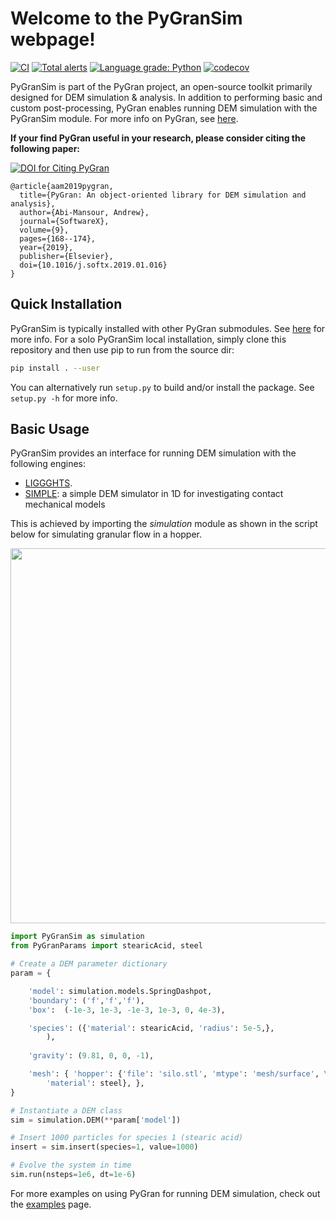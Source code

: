 # Welcome to the PyGranSim webpage!
[//]: # (Badges)
[![CI](https://github.com/Andrew-AbiMansour/PyGranSim/actions/workflows/CI.yaml/badge.svg)](https://github.com/Andrew-AbiMansour/PyGranSim/actions/workflows/CI.yaml)
[![Total alerts](https://img.shields.io/lgtm/alerts/g/Andrew-AbiMansour/PyGranSim.svg?logo=lgtm&logoWidth=18)](https://lgtm.com/projects/g/Andrew-AbiMansour/PyGranSim/alerts/)
[![Language grade: Python](https://img.shields.io/lgtm/grade/python/g/Andrew-AbiMansour/PyGranSim.svg?logo=lgtm&logoWidth=18)](https://lgtm.com/projects/g/Andrew-AbiMansour/PyGranSim/context:python)
[![codecov](https://codecov.io/gh/Andrew-AbiMansour/PyGranSim/branch/master/graph/badge.svg)](https://codecov.io/gh/Andrew-AbiMansour/PyGranSim/branch/master)

PyGranSim is part of the PyGran project, an open-source toolkit primarily designed for DEM simulation & analysis. In addition to performing basic and custom post-processing, PyGran enables running DEM simulation with the PyGranSim module. For more info on PyGran, see [here](http://www.pygran.org).

**If your find PyGran useful in your research, please consider citing the following paper:**

[![DOI for Citing PyGran](https://img.shields.io/badge/DOI-10.1021%2Facs.jctc.5b00056-blue.svg)](https://doi.org/10.1016/j.softx.2019.01.016)

```
@article{aam2019pygran,
  title={PyGran: An object-oriented library for DEM simulation and analysis},
  author={Abi-Mansour, Andrew},
  journal={SoftwareX},
  volume={9},
  pages={168--174},
  year={2019},
  publisher={Elsevier},
  doi={10.1016/j.softx.2019.01.016}
}
```

## Quick Installation
PyGranSim is typically installed with other PyGran submodules. See [here](http://andrew-abimansour.github.io/PyGran/docs/introduction.html#installation) for more info. For a solo PyGranSim local installation, simply clone this repository and then use pip to run from the source dir:
```bash
pip install . --user
```
You can alternatively run ``setup.py`` to build and/or install the package. See ``setup.py -h`` for more info.


## Basic Usage
PyGranSim provides an interface for running DEM simulation with the following engines:
- [LIGGGHTS](https://www.cfdem.com/liggghtsr-open-source-discrete-element-method-particle-simulation-code). 
- [SIMPLE](): a simple DEM simulator in 1D for investigating contact mechanical models

This is achieved by importing the <i>simulation</i> module as shown in the script below for simulating granular flow in a hopper.

<p style="text-align:center;"><img src="http://andrew-abimansour.github.io/PyGran/images/hopper.png" width="600"></p>

```python
import PyGranSim as simulation
from PyGranParams import stearicAcid, steel

# Create a DEM parameter dictionary
param = {

	'model': simulation.models.SpringDashpot,
	'boundary': ('f','f','f'),
	'box':  (-1e-3, 1e-3, -1e-3, 1e-3, 0, 4e-3),

	'species': ({'material': stearicAcid, 'radius': 5e-5,}, 
		),
		
	'gravity': (9.81, 0, 0, -1),

	'mesh': { 'hopper': {'file': 'silo.stl', 'mtype': 'mesh/surface', \
		'material': steel}, },
}

# Instantiate a DEM class
sim = simulation.DEM(**param['model'])

# Insert 1000 particles for species 1 (stearic acid)
insert = sim.insert(species=1, value=1000) 

# Evolve the system in time 
sim.run(nsteps=1e6, dt=1e-6)
```

For more examples on using PyGran for running DEM simulation, check out the <a href="http://andrew-abimansour.github.io/PyGran/tests/examples.html">examples</a> page.
